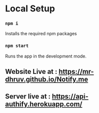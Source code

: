 # Local Setup
### `npm i`
Installs the required npm packages

### `npm start`
Runs the app in the development mode.

## Website Live at : https://mr-dhruv.github.io/Notify.me
## Server live at  : https://api-authify.herokuapp.com/
